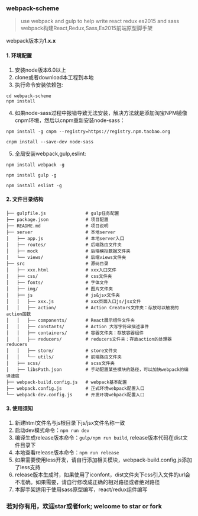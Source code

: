 ### webpack-scheme
> use webpack and gulp to help write react redux es2015 and sass
> webpack构建React,Redux,Sass,Es2015前端原型脚手架

webpack版本为<strong>1.x.x</strong>

#### 1. 环境配置
1. 安装node版本6.0以上
2. clone或者download本工程到本地
3. 执行命令安装依赖包:

```
cd webpack-scheme
npm install
```

4. 如果node-sass过程中报错导致无法安装，解决方法就是添加淘宝NPM镜像cnpm环境，然后以cnpm重新安装node-sass：

```
npm install -g cnpm --registry=https://registry.npm.taobao.org

cnpm install --save-dev node-sass
```

5. 全局安装webpack,gulp,eslint:

```
npm install webpack -g

npm install gulp -g

npm install eslint -g
```

#### 2. 文件目录结构

```
├── gulpfile.js               # gulp任务配置
├── package.json              # 项目配置
├── README.md                 # 项目说明
├── server                    # 本地server
│   ├── app.js                # 本地server入口
│   ├── routes/               # 后端路由文件夹
│   ├── mock                  # 后端模拟数据文件夹
│   └── views/                # 后端views文件夹
├── src                       # 源码目录
│   ├── xxx.html              # xxx入口文件
│   ├── css/                  # css文件夹
│   ├── fonts/                # 字体文件
│   ├── img/                  # 图片文件夹
│   ├── js                    # js&jsx文件夹
│   │   ├── xxx.js            # xxx页面入口js/jsx文件
│   │   ├── action/           # Action Creators文件夹：存放可以触发的action函数
│   │   ├── components/       # React展示组件文件夹
│   │   ├── constants/        # Action 大写字符串描述事件
│   │   ├── containers/       # 容器文件夹：存放容器组件
│   │   ├── reducers/         # reducers文件夹：存放action的处理器reducers
│   │   ├── store/            # store文件夹
│   │   └── utils/            # 前端路由文件夹
│   ├── scss/                 # scss文件夹
│   ├── libsPath.json         # 手动配置某些模块的路径，可以加快webpack的编译速度
├── webpack-build.config.js   # webpack基本配置
├── webpack.config.js         # 正式环境webpack配置入口
└── webpack-dev.config.js     # 开发环境webpack配置入口
```

#### 3. 使用须知
1. 新建html文件名与js根目录下js/jsx文件名称一致
2. 启动dev模式命令：`npm run dev`
3. 编译生成release版本命令：`gulp/npm run build`, release版本代码在dist文件目录下
4. 本地查看release版本命令：`npm run release`
5. 如果需要使用less开发，请自行添加相关模块，webpack-build.config.js添加了less支持
6. release版本生成时，如果使用了iconfont，dist文件夹下css引入文件的url会不准确。如果需要，请自行修改成正确的相对路径或者绝对路径
7. 本脚手架适用于使用sass原型编写，react/redux组件编写

### 若对你有用，欢迎star或者fork; welcome to star or fork











































